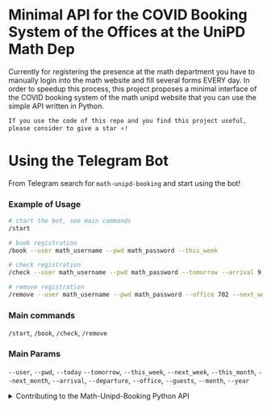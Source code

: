 # Minimal API for the COVID Booking System of the Offices at the UniPD Math Dep 

Currently for registering the presence at the math department you have to manually login into the math website and fill several forms EVERY day. In order to speedup this process, this project proposes a minimal interface of the COVID booking system of the math unipd website that you can use the simple API written in Python.

```bash
If you use the code of this repo and you find this project useful, 
please consider to give a star ⭐!
```

# Using the Telegram Bot
From Telegram search for `math-unipd-booking` and start using the bot!

### Example of Usage
```bash
# start the bot, see main commands
/start

# book registration
/book --user math_username --pwd math_password --this_week

# check registration
/check --user math_username --pwd math_password --tomorrow --arrival 9 --departure 18

# remove registration
/remove --user math_username --pwd math_password --office 702 --next_week
```

### Main commands
`/start`, `/book`, `/check`, `/remove`

### Main Params
`--user`, `--pwd`, `--today` `--tomorrow`, `--this_week`, `--next_week`, `--this_month`, `--next_month`, `--arrival`, `--departure`, `--office`, `--guests`, `--month`, `--year`

<details>
<summary>Contributing to the Math-Unipd-Booking Python API</summary>

### Requirements
- You have to clone the repo:
```bash
# clone the repo
git clone https://github.com/guglielmocamporese/math-unipd-booking-bot.git

# go the project folder
cd math-unipd-booking-bot
```
- You have to use Python 3.x (specifially I used Python 3.7, but 3.x should be ok),
- You need the `lxml`, `pandas` and `python-telegram-bot` packages installed,
- You need to extend the permissions for the bash scripts:
```bash
# extend files permissions
chmod +x ./scripts/book ./scripts/check ./scripts/remove
```

### Example of Usage
```bash
# Book the office
./scripts/book # book the office 732 from 9:00 to 18:00, today
./scripts/book --office 702 --tomorrow # book the office 702 from 9:00 to 18:00, tomorrow
./scripts/book --next_week -ta 10 -td 19 # book the office 732 from 10:00 to 19:00, all the next week
./scripts/book --this_month # book the office 732 from 9:00 to 18:00, all this month

# Check reservations
./scripts/check --this_month # check all my reservations of this month in office 732

# Remove reservations
./scripts/remove --this_week # remove all my reservations of this week in office 732
```

Here all the input arguments that are supported:
```bash
usage: ['--help'] [-h] [--mode {book,check,remove}] [--year {2020,2021,2022}]
                  [--month {1,2,3,4,5,6,7,8,9,10,11,12}] [--day DAY]
                  [--arrival {7,8,9,10,11,12,13,14,15,16,17,18}]
                  [--departure {8,9,10,11,12,13,14,15,16,17,18,19}]
                  [--office OFFICE] [--guests GUESTS] [--today] [--tomorrow]
                  [--this_week] [--next_week] [--this_month] [--next_month]
                  [--user USER] [--pwd PWD]

optional arguments:
  -h, --help            show this help message and exit
  --mode {book,check,remove}
                        Year of the booking.
  --year {2020,2021,2022}
                        Year of the booking.
  --month {1,2,3,4,5,6,7,8,9,10,11,12}
                        Month number of the booking.
  --day DAY             Day of the booking.
  --arrival {7,8,9,10,11,12,13,14,15,16,17,18}
                        Time of arrival (h) of the booking.
  --departure {8,9,10,11,12,13,14,15,16,17,18,19}
                        Time of departure (h) of the booking.
  --office OFFICE       Office number.
  --guests GUESTS       Guests names (optional).
  --today               Use today as the time reference.
  --tomorrow            Use tomorrow as the time reference.
  --this_week           Use this week as the time reference.
  --next_week           Use next week as the time reference.
  --this_month          Use this month as the time reference.
  --next_month          Use next month as the time reference.
  --user USER           Math username.
  --pwd PWD             Math password.
```


### TODO
- [X] Implemented a Telegram Bot that handles bookings,
- [ ] Implemented a Slack Bot that handles bookings,
- [ ] Extend the code on different web browser other than Chrome,
- [ ] Add functionalities (booking statistics, ...)
</details>

